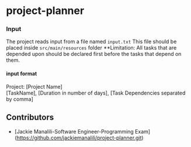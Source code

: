 ﻿# project-planner

### Input
The project reads input from a file named `input.txt`
This file should be placed inside `src/main/resources` folder
**Limitation: All tasks that are depended upon should be declared first before the tasks that depend on them.


#### input format
Project: [Project Name] <br>
[TaskName], [Duration in number of days], [Task Dependencies separated by comma]



## Contributors
- [Jackie Manalili-Software Engineer-Programming Exam] (https://github.com/jackiemanalili/project-planner.git)
